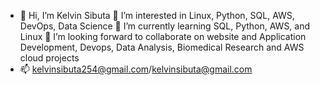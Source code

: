 - 👋 Hi, I’m Kelvin Sibuta
👀 I’m interested in Linux, Python, SQL, AWS, DevOps, Data Science
🌱 I’m currently learning SQL, Python, AWS, and Linux
💞️ I’m looking forward to collaborate on website and Application Development, Devops, Data Analysis, Biomedical Research and AWS cloud projects
- 📫 kelvinsibuta254@gmail.com/kelvinsibuta@gmail.com

<!---
kelvinsibuta254/kelvinsibuta254 is a ✨ special ✨ repository because its `README.md` (this file) appears on your GitHub profile.
You can click the Preview link to take a look at your changes.
--->
